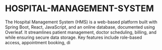 # HOSPITAL-MANAGEMENT-SYSTEM
The Hospital Management System (HMS) is a web-based platform built with Spring Boot, React, JavaScript, and an online database, documented using Overleaf. It streamlines patient management, doctor scheduling, billing, and  while ensuring secure data storage. Key features include role-based access, appointment booking, di
